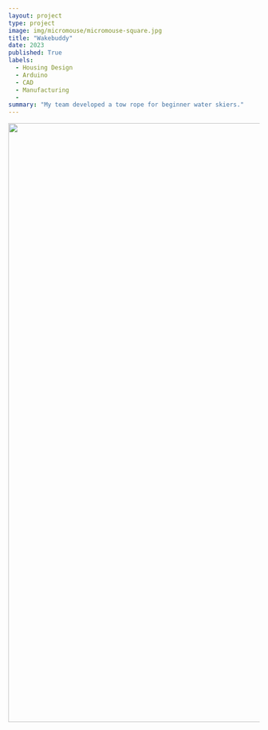 ```yaml
---
layout: project
type: project
image: img/micromouse/micromouse-square.jpg
title: "Wakebuddy"
date: 2023
published: True
labels:
  - Housing Design
  - Arduino
  - CAD
  - Manufacturing
  - 
summary: "My team developed a tow rope for beginner water skiers."
---
```


<div class="text-center p-4">
  <img width="1200px" src="../img/micromouse/Wakebuddyproductbrochure.png" class="img-thumbnail" >
</div>
